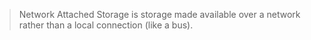 >Network Attached Storage is storage made available over a network rather than a local connection (like a bus). 